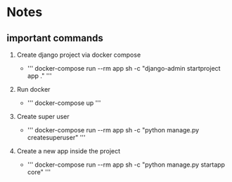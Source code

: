 # Notes

## important commands
1. Create django project via docker compose
    - ''' docker-compose run --rm app sh -c "django-admin startproject app ." '''
   
2. Run docker
   - ''' docker-compose up '''
   
3. Create super user
   - ''' docker-compose run --rm app sh -c "python manage.py createsuperuser" '''
   
4. Create a new app inside the project
   - ''' docker-compose run --rm app sh -c "python manage.py startapp core" '''
   

